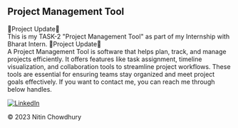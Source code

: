 ## Project Management Tool
🚀Project Update🚀<br>
This is my TASK-2 "Project Management Tool" as part of my Internship with Bharat Intern.
🚀Project Update🚀<br>
A Project Management Tool is software that helps plan, track, and manage projects efficiently. It offers features like task assignment, timeline visualization, and collaboration tools to streamline project workflows. These tools are essential for ensuring teams stay organized and meet project goals effectively.
If you want to contact me, you can reach me through below handles.<br>

<a href="www.linkedin.com/in/nitin-chowdhury-1a5849204"><img alt="LinkedIn" src="https://img.shields.io/badge/linkedin-%230077B5.svg?style=for-the-badge&logo=linkedin&logoColor=white"/></a>


© 2023 Nitin Chowdhury
